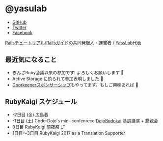 # @yasulab

* [GitHub](https://github.com/yasulab)
* [Twitter](https://twitter.com/yasulab)
* [Facebook](https://facebook.com/yasulab)

[Railsチュートリアル](https://railstutorial.jp/)/[Railsガイド](https://railsguides.jp/)の共同発起人・運営者 / [YassLab](https://yasslab.jp/)代表

## 最近気になること

* ぎんざRuby会議以来の参加です! よろしくお願いします :bow:
* Active Storage に釣られて参加表明しました 🎣
* [Doorkeeperスポンサーシップ](https://yasslab.jp/ja/doorkeeper/)もやってます。もしご興味あれば :pray:

## RubyKaigi スケジュール

- -2日目 (金) 広島着
- -1日目 (土) CoderDojo's mini-confenrece [DojoBudokai](http://www.coderdojo-hiroshima.com/budokai) 基調講演 + 懇親会
-  0日目 RubyKaigi 前夜祭 LT 
-  1日目〜3日目 RubyKaigi 2017 as a Translation Supporter

